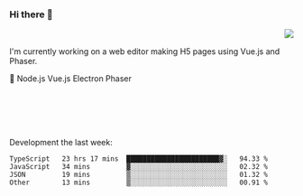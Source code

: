 ### Hi there 👋

<img align="right" src="https://github-readme-stats.vercel.app/api?username=jasonpanggo"/>

<br>
<p align="left">
I'm currently working on a web editor making H5 pages using Vue.js and Phaser.
</p>
<p align="left">
📖 Node.js Vue.js Electron Phaser
</p>
<br>
<br>
<br>
<br>

Development the last week:
<!--START_SECTION:waka-->

```text
TypeScript   23 hrs 17 mins  ███████████████████████▓░   94.33 %
JavaScript   34 mins         ▓░░░░░░░░░░░░░░░░░░░░░░░░   02.32 %
JSON         19 mins         ▒░░░░░░░░░░░░░░░░░░░░░░░░   01.32 %
Other        13 mins         ▒░░░░░░░░░░░░░░░░░░░░░░░░   00.91 %
```

<!--END_SECTION:waka-->

<!--
**JASONPANGGO/jasonpanggo** is a ✨ _special_ ✨ repository because its `README.md` (this file) appears on your GitHub profile.

Here are some ideas to get you started:

- 🔭 I’m currently working on ...
- 🌱 I’m currently learning ...
- 👯 I’m looking to collaborate on ...
- 🤔 I’m looking for help with ...
- 💬 Ask me about ...
- 📫 How to reach me: ...
- 😄 Pronouns: ...
- ⚡ Fun fact: ...
-->
